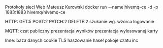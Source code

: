 Protokoły sieci Web
Mateusz Kurowski
docker run --name hivemq-ce -d -p 1883:1883 hivemq/hivemq-ce

HTTP:
GET:5
POST:2
PATCH:2
DELETE:2
szukanie wg. wzorca
logowanie

MQTT:
czat publiczny
prezentacja wyników
prezentacja wylosowanej karty


Inne:
baza danych
cookie
TLS
haszowanie haseł
pokoje czatu inc
